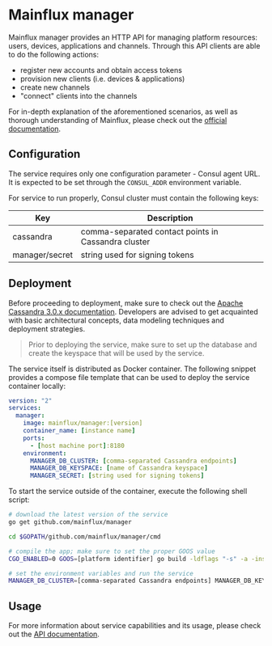 # Mainflux manager

Mainflux manager provides an HTTP API for managing platform resources: users,
devices, applications and channels. Through this API clients are able to do
the following actions:

- register new accounts and obtain access tokens
- provision new clients (i.e. devices & applications)
- create new channels
- "connect" clients into the channels

For in-depth explanation of the aforementioned scenarios, as well as thorough
understanding of Mainflux, please check out the [official documentation][doc].

## Configuration

The service requires only one configuration parameter - Consul agent URL. It is
expected to be set through the `CONSUL_ADDR` environment variable.

For service to run properly, Consul cluster must contain the following keys:

| Key            | Description                                         |
|----------------|-----------------------------------------------------|
| cassandra      | comma-separated contact points in Cassandra cluster |
| manager/secret | string used for signing tokens                      |

## Deployment

Before proceeding to deployment, make sure to check out the [Apache Cassandra 3.0.x
documentation][www:cassandra]. Developers are advised to get acquainted with
basic architectural concepts, data modeling techniques and deployment strategies.

> Prior to deploying the service, make sure to set up the database and create
the keyspace that will be used by the service.

The service itself is distributed as Docker container. The following snippet
provides a compose file template that can be used to deploy the service container
locally:

```yaml
version: "2"
services:
  manager:
    image: mainflux/manager:[version]
    container_name: [instance name]
    ports:
      - [host machine port]:8180
    environment:
      MANAGER_DB_CLUSTER: [comma-separated Cassandra endpoints]
      MANAGER_DB_KEYSPACE: [name of Cassandra keyspace]
      MANAGER_SECRET: [string used for signing tokens]
```

To start the service outside of the container, execute the following shell script:

```bash
# download the latest version of the service
go get github.com/mainflux/manager

cd $GOPATH/github.com/mainflux/manager/cmd

# compile the app; make sure to set the proper GOOS value
CGO_ENABLED=0 GOOS=[platform identifier] go build -ldflags "-s" -a -installsuffix cgo -o app

# set the environment variables and run the service
MANAGER_DB_CLUSTER=[comma-separated Cassandra endpoints] MANAGER_DB_KEYSPACE=[name of Cassandra keyspace] MANAGER_SECRET=[string used for signing tokens] app
```

## Usage

For more information about service capabilities and its usage, please check out
the [API documentation](swagger.yaml).

[doc]: http://mainflux.readthedocs.io
[www:cassandra]: http://docs.datastax.com
